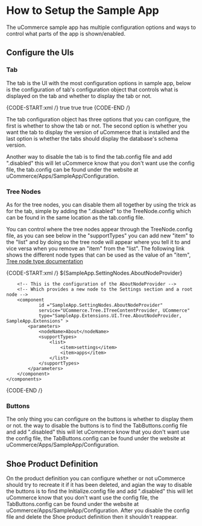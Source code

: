 ﻿# How to Setup the Sample App

The uCommerce sample app has multiple configuration options and ways to control what parts of the app is shown/enabled.


## Configure the UIs

### Tab

The tab is the UI with the most configuration options in sample app, below is the configuration of tab's configuration object that controls what is displayed on the tab and whether to display the tab or not.

{CODE-START:xml /}
<configuration>
	<components>
		<!-- Shows how you can control the value of properties on an object through castle windsor config -->
		<component
				id="SampleApp.TabConfiguration"
				service="SampleApp.Extensions.Configuration.TabConfiguration, SampleApp.Extensions"
				type="SampleApp.Extensions.Configuration.TabConfiguration, SampleApp.Extensions">
			<parameters>
				<ShowTab>true</ShowTab>
				<ShowUCommerceVersion>true</ShowUCommerceVersion>
				<ShowShemaVersion>true</ShowShemaVersion>
			</parameters>
		</component>
	</components>
</configuration>
{CODE-END /}

The tab configuration object has three options that you can configure, the first is whether to show the tab or not.
The second option is whether you want the tab to display the version of uCommerce that is installed and the last option is whether the tabs should display the database's schema version.

Another way to disable the tab is to find the tab.config file and add ".disabled" this will let uCommerce know that you don't want use the config file, the tab.config can be found under the website at uCommerce/Apps/SampleApp/Configuration.

### Tree Nodes

As for the tree nodes, you can disable them all together by using the trick as for the tab, simple by adding the ".disabled" to the TreeNode.config which can be found in the same location as the tab.config file.

You can control where the tree nodes appear through the TreeNode.config file, as you can see below in the "supportTypes" you can add new "item" to the "list" and by doing so the tree node will appear where you tell it to and vice versa when you remove an "item" from the "list".
The following link shows the different node types that can be used as the value of an "item", [Tree node type documentation](http://docs.ucommerce.net/ucommerce/v7.0/extending-ucommerce/extending-ucommerce-admin/tree/tree-nodeTypes.html)

{CODE-START:xml /}
<configuration>
	<components>
		<!--  Adds the AboutNodeProvider to the TreeServiceShell -->
		<partial-component id="TreeServiceShell">
			<parameters>
				<tasks>
					<list>
						<item insert="last">${SampleApp.SettingNodes.AboutNodeProvider}</item>
					</list>
				</tasks>
			</parameters>
		</partial-component>

		<!-- This is the configuration of the AboutNodeProvider -->
		<!-- Which provides a new node to the Settings section and a root node -->
		<component
				id ="SampleApp.SettingNodes.AboutNodeProvider"
				service="UCommerce.Tree.ITreeContentProvider, UCommerce"
				type="SampleApp.Extensions.UI.Tree.AboutNodeProvider, SampleApp.Extensions" >
			<parameters>
				<nodeName>About</nodeName>
				<supportTypes>
					<list>
						<item>settings</item>
						<item>apps</item>
					</list>
				</supportTypes>
			</parameters>
		</component>
	</components>
</configuration>
{CODE-END /}

### Buttons

The only thing you can configure on the buttons is whether to display them or not. the way to disable the buttons is to find the TabButtons.config file and add ".disabled" this will let uCommerce know that you don't want use the config file, the TabButtons.config can be found under the website at uCommerce/Apps/SampleApp/Configuration.

## Shoe Product Definition

On the product definition you can configure whether or not uCommerce should try to recreate it if it has been deleted, and agian the way to disable the buttons is to find the Initialize.config file and add ".disabled" this will let uCommerce know that you don't want use the config file, the TabButtons.config can be found under the website at uCommerce/Apps/SampleApp/Configuration.
After you disable the config file and delete the Shoe product definition then it shouldn't reappear.